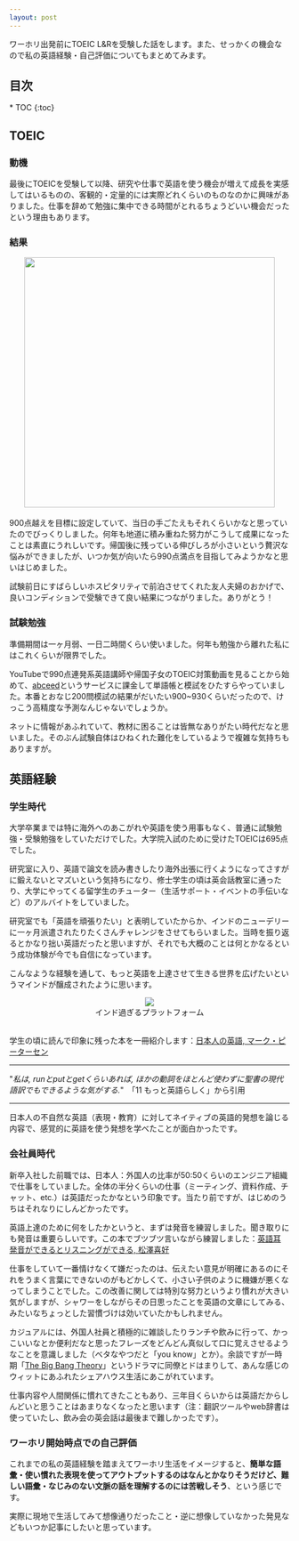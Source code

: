 ```yaml
---
layout: post
---
```


ワーホリ出発前にTOEIC L&Rを受験した話をします。また、せっかくの機会なので私の英語経験・自己評価についてもまとめてみます。

<h2>目次</h2>
<nav class="toc" markdown="1">
* TOC
{:toc}
</nav>

## TOEIC

### 動機

最後にTOEICを受験して以降、研究や仕事で英語を使う機会が増えて成長を実感してはいるものの、客観的・定量的には実際どれくらいのものなのかに興味がありました。仕事を辞めて勉強に集中できる時間がとれるちょうどいい機会だったという理由もあります。

### 結果

<div style="text-align: center">
    <img src="../../../image/toeic_score.png" width="450"><br>
</div><br>
900点越えを目標に設定していて、当日の手ごたえもそれくらいかなと思っていたのでびっくりしました。何年も地道に積み重ねた努力がこうして成果になったことは素直にうれしいです。帰国後に残っている伸びしろが小さいという贅沢な悩みができましたが、いつか気が向いたら990点満点を目指してみようかなと思いはじめました。

試験前日にすばらしいホスピタリティで前泊させてくれた友人夫婦のおかげで、良いコンディションで受験できて良い結果につながりました。ありがとう！

### 試験勉強

準備期間は一ヶ月弱、一日二時間くらい使いました。何年も勉強から離れた私にはこれくらいが限界でした。

YouTubeで990点連発系英語講師や帰国子女のTOEIC対策動画を見ることから始めて、[abceed](https://www.abceed.com/)というサービスに課金して単語帳と模試をひたすらやっていました。本番とおなじ200問模試の結果がだいたい900~930くらいだったので、けっこう高精度な予測なんじゃないでしょうか。

ネットに情報があふれていて、教材に困ることは皆無なありがたい時代だなと思いました。そのぶん試験自体はひねくれた難化をしているようで複雑な気持ちもありますが。

## 英語経験

### 学生時代

大学卒業までは特に海外へのあこがれや英語を使う用事もなく、普通に試験勉強・受験勉強をしていただけでした。大学院入試のために受けたTOEICは695点でした。

研究室に入り、英語で論文を読み書きしたり海外出張に行くようになってさすがに鍛えないとマズいという気持ちになり、修士学生の頃は英会話教室に通ったり、大学にやってくる留学生のチューター（生活サポート・イベントの手伝いなど）のアルバイトをしていました。

研究室でも「英語を頑張りたい」と表明していたからか、インドのニューデリーに一ヶ月派遣されたりたくさんチャレンジをさせてもらいました。当時を振り返るとかなり拙い英語だったと思いますが、それでも大概のことは何とかなるという成功体験が今でも自信になっています。

こんなような経験を通して、もっと英語を上達させて生きる世界を広げたいというマインドが醸成されたように思います。

<div style="text-align: center">
    <img src="../../../image/india_train.png"><br>
    インド過ぎるプラットフォーム
</div><br>

学生の頃に読んで印象に残った本を一冊紹介します：[日本人の英語, マーク・ピーターセン](https://www.iwanami.co.jp/book/b267837.html)

---

"*私は, runとputとgetくらいあれば, ほかの動詞をほとんど使わずに聖書の現代語訳でもできるような気がする.*"　「11 もっと英語らしく」から引用

---

日本人の不自然な英語（表現・教育）に対してネイティブの英語的発想を論じる内容で、感覚的に英語を使う発想を学べたことが面白かったです。

### 会社員時代

新卒入社した前職では、日本人：外国人の比率が50:50くらいのエンジニア組織で仕事をしていました。全体の半分くらいの仕事（ミーティング、資料作成、チャット、etc.）は英語だったかなという印象です。当たり前ですが、はじめのうちはそれなりにしんどかったです。

英語上達のために何をしたかというと、まずは発音を練習しました。聞き取りにも発音は重要らしいです。この本でブツブツ言いながら練習しました：[英語耳 発音ができるとリスニングができる, 松澤喜好](https://www.kadokawa.co.jp/product/322012000562/)

仕事をしていて一番情けなくて嫌だったのは、伝えたい意見が明確にあるのにそれをうまく言葉にできないのがもどかしくて、小さい子供のように機嫌が悪くなってしまうことでした。この改善に関しては特別な努力というより慣れが大きい気がしますが、シャワーをしながらその日思ったことを英語の文章にしてみる、みたいなちょっとした習慣づけは効いていたかもしれません。

カジュアルには、外国人社員と積極的に雑談したりランチや飲みに行って、かっこいいなとか便利だなと思ったフレーズをどんどん真似して口に覚えさせるようなことを意識しました（ベタなやつだと「you know」とか）。余談ですが一時期「[The Big Bang Theory](https://ja.wikipedia.org/wiki/%E3%83%93%E3%83%83%E3%82%B0%E3%83%90%E3%83%B3%E2%98%85%E3%82%BB%E3%82%AA%E3%83%AA%E3%83%BC/%E3%82%AE%E3%83%BC%E3%82%AF%E3%81%AA%E3%83%9C%E3%82%AF%E3%82%89%E3%81%AE%E6%81%8B%E6%84%9B%E6%B3%95%E5%89%87)」というドラマに同僚とドはまりして、あんな感じのウィットにあふれたシェアハウス生活にあこがれています。

仕事内容や人間関係に慣れてきたこともあり、三年目くらいからは英語だからしんどいと思うことはあまりなくなったと思います（注：翻訳ツールやweb辞書は使っていたし、飲み会の英会話は最後まで難しかったです）。


### ワーホリ開始時点での自己評価

これまでの私の英語経験を踏まえてワーホリ生活をイメージすると、**簡単な語彙・使い慣れた表現を使ってアウトプットするのはなんとかなりそうだけど、難しい語彙・なじみのない文脈の話を理解するのには苦戦しそう**、という感じです。

実際に現地で生活してみて想像通りだったこと・逆に想像していなかった発見などもいつか記事にしたいと思っています。
